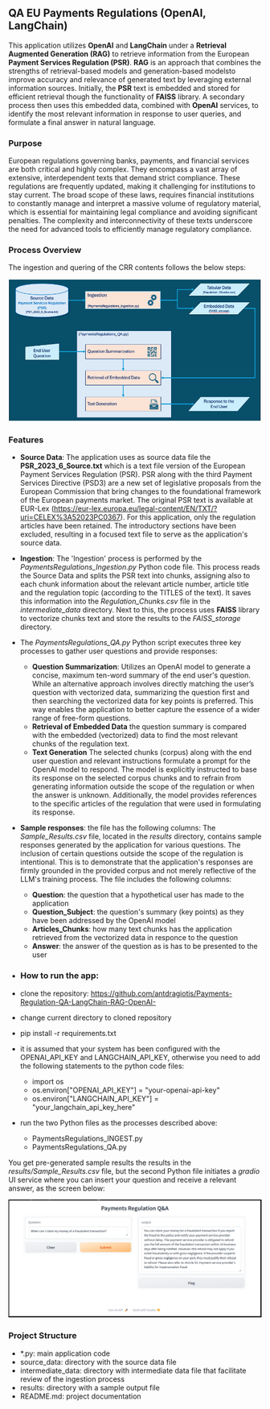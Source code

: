 ## QA EU Payments Regulations (OpenAI, LangChain)
This application utilizes **OpenAI** and **LangChain** under a **Retrieval Augmented Generation (RAG)** to retrieve information from the European **Payment Services Regulation (PSR)**. 
**RAG** is an approach that combines the strengths of retrieval-based models and generation-based modelsto improve  accuracy and relevance of generated text by leveraging external information sources. 
Initially, the **PSR** text is embedded and stored for efficient retrieval though the functionality of **FAISS** library. A secondary process then uses this embedded data, combined with **OpenAI** services, to identify the most relevant information in response to user queries, and formulate a final answer in natural language.

### Purpose 
European regulations governing banks, payments, and financial services are both critical and highly complex. They encompass a vast array of extensive, interdependent texts that demand strict compliance. These regulations are frequently updated, making it challenging for institutions to stay current. The broad scope of these laws, requires financial institutions to constantly manage and interpret a massive volume of regulatory material, which is essential for maintaining legal compliance and avoiding significant penalties. The complexity and interconnectivity of these texts underscore the need for advanced tools to efficiently manage regulatory compliance.

### Process Overview 
The ingestion and quering of the CRR contents follows the below steps: 

![Process Overview](./QA_PSR_processes.png)

### Features
- **Source Data**: The application uses as source data file the **PSR_2023_6_Source.txt** which is a text file version of the European Payment Services Regulation (PSR). PSR along with the third Payment Services Directive (PSD3) are a new set of legislative proposals from the European Commission that bring changes to the foundational framework of the European payments market. The original PSR text is available at EUR-Lex (https://eur-lex.europa.eu/legal-content/EN/TXT/?uri=CELEX%3A52023PC0367). For this  application, only the regulation articles have been retained. The introductory sections have been excluded, resulting in a focused text file to serve as the application's source data.
- **Ingestion**: The 'Ingestion' process is performed by the *PaymentsRegulations_Ingestion.py* Python code file. This process reads the Source Data and splits the PSR text into chunks, assigning also to each chunk information about the relevant article number, article title and the regulation topic (according to the TITLES of the text). It saves this information into the *Regulation_Chunks.csv* file in the *intermediate_data* directory. Next to this, the process uses **FAISS** library to vectorize chunks text and store the results to the *FAISS_storage* directory. 
- The *PaymentsRegulations_QA.py* Python script executes three key processes to gather user questions and provide responses:
  - **Question Summarization**: Utilizes an OpenAI model to generate a concise, maximum ten-word summary of the end user's question. While an alternative approach involves directly matching the user’s question with vectorized data, summarizing the question first and then searching the vectorized data for key points is preferred. This way enables the application to better capture the essence of a wider range of free-form questions.  
  - **Retrieval of Embedded Data** the question summary is compared with the embedded (vectorized) data to find the most relevant chunks of the regulation text.
  - **Text Generation** The selected chunks (corpus) along with the end user question and relevant instructions formulate a prompt for the OpenAI model to respond. The model is explicitly instructed to base its response on the selected corpus chunks and to refrain from generating information outside the scope of the regulation or when the answer is unknown. Additionally, the model provides references to the specific articles of the regulation that were used in formulating its response.
- **Sample responses**: the file has the following columns: The *Sample_Results.csv* file, located in the *results* directory, contains sample responses generated by the application for various questions. The inclusion of certain questions outside the scope of the regulation is intentional. This  is  to demonstrate that the application's responses are firmly grounded in the provided corpus and not merely reflective of the LLM's training process. The file includes the following columns:
  - **Question**: the question that a hypothetical user has made to the application
  - **Question_Subject**: the question's summary (key points) as they have been addressed by the OpenAI model
  - **Articles_Chunks**: how many text chunks has the application retrieved from the vectorized data in responce to the question
  - **Answer**: the answer of the question as is has to be presented to the user   

- ### How to run the app:
- clone the repository: https://github.com/antdragiotis/Payments-Regulation-QA-LangChain-RAG-OpenAI-
- change current directory to cloned repository
- pip install -r requirements.txt
- it is assumed that your system has been configured with the OPENAI_API_KEY and LANGCHAIN_API_KEY, otherwise you need to add the following statements to the python code files:
  - import os
  - os.environ["OPENAI_API_KEY"] = "your-openai-api-key"
  - os.environ["LANGCHAIN_API_KEY"] = "your_langchain_api_key_here"     
- run the two Python files as the processes described above: 
  - PaymentsRegulations_INGEST.py
  - PaymentsRegulations_QA.py
 
You get pre-generated sample results the results in the *results/Sample_Results.csv* file, but the second Python file initiates a *gradio* UI service where you can insert your question and receive a relevant answer, as the screen below: 

![UI](./QA_PSR_UI.png)

### Project Structure
- *.py: main application code
- source_data: directory with the source data file
- intermediate_data: directory with intermediate data file that facilitate review of the ingestion process
- results: directory with a sample  output file
- README.md: project documentation